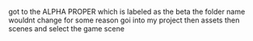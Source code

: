got to the ALPHA PROPER which is labeled as the beta the folder name wouldnt change for some reason goi into my project then assets then scenes and select the game scene

